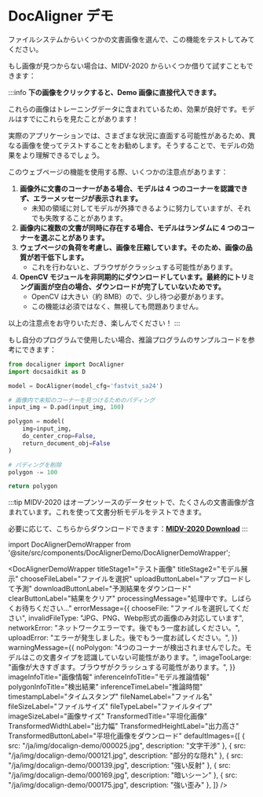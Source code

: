 # DocAligner デモ

ファイルシステムからいくつかの文書画像を選んで、この機能をテストしてみてください。

もし画像が見つからない場合は、MIDV-2020 からいくつか借りて試すこともできます：

:::info
**下の画像をクリックすると、Demo 画像に直接代入できます。**

これらの画像はトレーニングデータに含まれているため、効果が良好です。モデルはすでにこれらを見たことがあります！

実際のアプリケーションでは、さまざまな状況に直面する可能性があるため、異なる画像を使ってテストすることをお勧めします。そうすることで、モデルの効果をより理解できるでしょう。

このウェブページの機能を使用する際、いくつかの注意点があります：

1. **画像外に文書のコーナーがある場合、モデルは 4 つのコーナーを認識できず、エラーメッセージが表示されます。**
   - 未知の領域に対してモデルが外挿できるように努力していますが、それでも失敗することがあります。
2. **画像内に複数の文書が同時に存在する場合、モデルはランダムに 4 つのコーナーを選ぶことがあります。**
3. **ウェブページの負荷を考慮し、画像を圧縮しています。そのため、画像の品質が若干低下します。**
   - これを行わないと、ブラウザがクラッシュする可能性があります。
4. **OpenCV モジュールを非同期的にダウンロードしています。最終的にトリミング画面が空白の場合、ダウンロードが完了していないためです。**
   - OpenCV は大きい（約 8MB）ので、少し待つ必要があります。
   - この機能は必須ではなく、無視しても問題ありません。

以上の注意点をお守りいただき、楽しんでください！
:::

もし自分のプログラムで使用したい場合、推論プログラムのサンプルコードを参考にできます：

```python title='python demo code'
from docaligner import DocAligner
import docsaidkit as D

model = DocAligner(model_cfg='fastvit_sa24')

# 画像内で未知のコーナーを見つけるためのパディング
input_img = D.pad(input_img, 100)

polygon = model(
    img=input_img,
    do_center_crop=False,
    return_document_obj=False
)

# パディングを削除
polygon -= 100

return polygon
```

:::tip
MIDV-2020 はオープンソースのデータセットで、たくさんの文書画像が含まれています。これを使って文書分析モデルをテストできます。

必要に応じて、こちらからダウンロードできます：[**MIDV-2020 Download**](http://l3i-share.univ-lr.fr/MIDV2020/midv2020.html)
:::

import DocAlignerDemoWrapper from '@site/src/components/DocAlignerDemo/DocAlignerDemoWrapper';

<DocAlignerDemoWrapper
titleStage1="テスト画像"
titleStage2="モデル展示"
chooseFileLabel="ファイルを選択"
uploadButtonLabel="アップロードして予測"
downloadButtonLabel="予測結果をダウンロード"
clearButtonLabel="結果をクリア"
processingMessage="処理中です。しばらくお待ちください..."
errorMessage={{
    chooseFile: "ファイルを選択してください",
    invalidFileType: "JPG、PNG、Webp形式の画像のみ対応しています",
    networkError: "ネットワークエラーです。後でもう一度お試しください。",
    uploadError: "エラーが発生しました。後でもう一度お試しください。",
  }}
warningMessage={{
    noPolygon:
      "4つのコーナーが検出されませんでした。モデルはこの文書タイプを認識していない可能性があります。",
    imageTooLarge:
      "画像が大きすぎます。ブラウザがクラッシュする可能性があります。",
  }}
imageInfoTitle="画像情報"
inferenceInfoTitle="モデル推論情報"
polygonInfoTitle="検出結果"
inferenceTimeLabel="推論時間"
timestampLabel="タイムスタンプ"
fileNameLabel="ファイル名"
fileSizeLabel="ファイルサイズ"
fileTypeLabel="ファイルタイプ"
imageSizeLabel="画像サイズ"
TransformedTitle="平坦化画像"
TransformedWidthLabel="出力幅"
TransformedHeightLabel="出力高さ"
TransformedButtonLabel="平坦化画像をダウンロード"
defaultImages={[
{ src: "/ja/img/docalign-demo/000025.jpg", description: "文字干渉" },
{ src: "/ja/img/docalign-demo/000121.jpg", description: "部分的な隠れ" },
{ src: "/ja/img/docalign-demo/000139.jpg", description: "強い反射" },
{ src: "/ja/img/docalign-demo/000169.jpg", description: "暗いシーン" },
{ src: "/ja/img/docalign-demo/000175.jpg", description: "強い歪み" },
]}
/>
